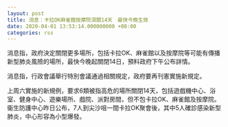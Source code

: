 ```yaml
---
layout: post
title: 消息：卡拉OK麻雀館按摩院須關14天　最快今晚生效
date: 2020-04-01 13:53:14.000000000 +08:00
categories: rss
---
```


消息指，政府決定關閉更多場所，包括卡拉OK、麻雀館以及按摩院等可能有傳播新型肺炎風險的場所，最快今晚起關閉14日，預料政府下午公布詳情。

消息指，行政會議舉行特別會議通過相關規定，政府要再刊憲實施新規定。

上周六實施的新規例，要求6類被指高危的場所關閉14天，包括遊戲機中心、浴室、健身中心、遊樂場所、戲院、派對房間，但不包卡拉OK、麻雀館及按摩院。衞生防護中心昨日公布，7人到尖沙咀一間卡拉OK聚會後，其中5人確診感染新型肺炎，中心形容為小型爆發。
